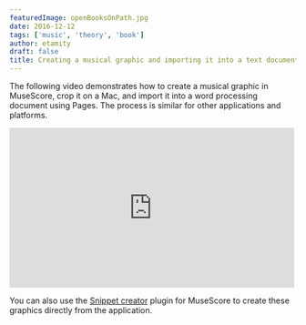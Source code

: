 ```yaml
---
featuredImage: openBooksOnPath.jpg
date: 2016-12-12
tags: ['music', 'theory', 'book']
author: etamity
draft: false
title: Creating a musical graphic and importing it into a text document
---
```



The following video demonstrates how to create a musical graphic in MuseScore, crop it on a Mac, and import it into a word processing document using Pages. The process is similar for other applications and platforms.

<iframe src="http://player.vimeo.com/video/64721244" width="500" height="281" frameborder="0" webkitAllowFullScreen mozallowfullscreen allowFullScreen></iframe>

You can also use the [Snippet creator][snippet] plugin for MuseScore to create these graphics directly from the application.

[snippet]: http://musescore.org/en/project/snippetcreator